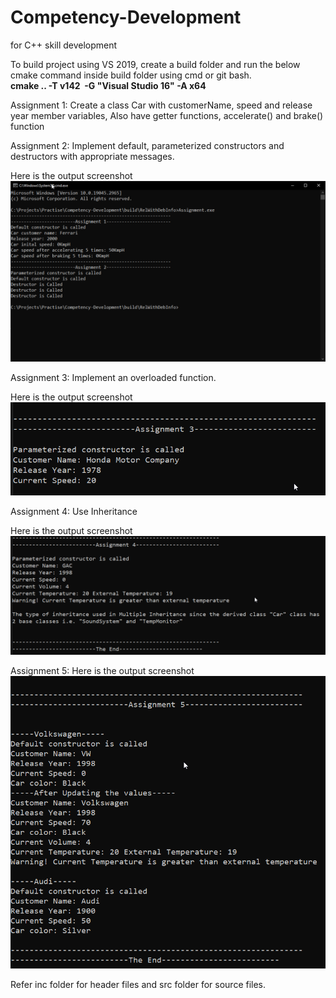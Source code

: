 # Competency-Development
for C++ skill development

To build project using VS 2019, create a build folder and run the below cmake command inside build folder using cmd or git bash.<br>
<b>cmake .. -T v142  -G "Visual Studio 16" -A x64</b>

Assignment 1:
Create a class Car with customerName, speed and release year member variables, 
Also have getter functions, accelerate() and brake() function

Assignment 2:
Implement default, parameterized constructors and destructors with appropriate messages.

Here is the output screenshot<br>
![Output2](Assignment2_output.png)<br>

Assignment 3:
Implement an overloaded function.

Here is the output screenshot<br>
![Output3](Assignment3_output.png)<br>

Assignment 4:
Use Inheritance

Here is the output screenshot<br>
![Output4](Assignment4_output.png)<br>

Assignment 5:
Here is the output screenshot<br>
![Output5](Assignment5_output.png)<br>

Refer inc folder for header files and src folder for source files.
